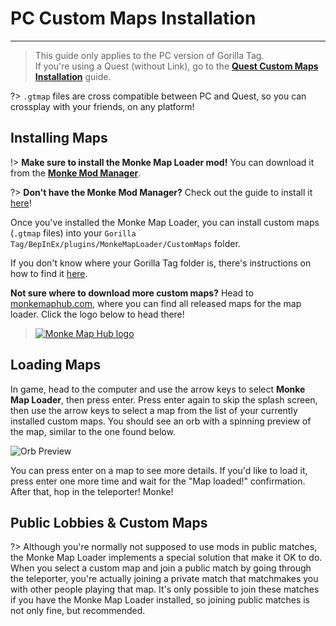 # PC Custom Maps Installation
---
>
> This guide only applies to the PC version of Gorilla Tag.  
> If you're using a Quest (without Link), go to the [**Quest Custom Maps Installation**](quest-maploading) guide.

?> `.gtmap` files are cross compatible between PC and Quest, so you can crossplay with your friends, on any platform!

## Installing Maps
!> **Make sure to install the Monke Map Loader mod!** You can download it from the [**Monke Mod Manager**](pc-guide#monke-mod-manager).

?> **Don't have the Monke Mod Manager?** Check out the guide to install it [here](pc-guide#monke-mod-manager)!

Once you've installed the Monke Map Loader, you can install custom maps (`.gtmap` files) into your `Gorilla Tag/BepInEx/plugins/MonkeMapLoader/CustomMaps` folder.

If you don't know where your Gorilla Tag folder is, there's instructions on how to find it [here](pc-guide#install-folder).

**Not sure where to download more custom maps?** Head to [monkemaphub.com](https://monkemaphub.com), where you can find all released maps for the map loader. Click the logo below to head there!

> [![Monke Map Hub logo](../docs/files/MMHLOGO.png)](https://monkemaphub.com)

## Loading Maps
In game, head to the computer and use the arrow keys to select **Monke Map Loader**, then press enter. Press enter again to skip the splash screen, then use the arrow keys to select a map from the list of your currently installed custom maps. You should see an orb with a spinning preview of the map, similar to the one found below.

![Orb Preview](../docs/files/orb.png)

You can press enter on a map to see more details. If you'd like to load it, press enter one more time and wait for the "Map loaded!" confirmation. After that, hop in the teleporter! Monke!

## Public Lobbies & Custom Maps

?> Although you're normally not supposed to use mods in public matches, the Monke Map Loader implements a special solution that make it OK to do. When you select a custom map and join a public match by going through the teleporter, you're actually joining a private match that matchmakes you with other people playing that map. It's only possible to join these matches if you have the Monke Map Loader installed, so joining public matches is not only fine, but recommended.